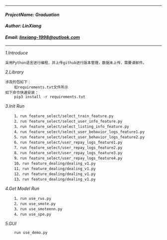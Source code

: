 ***
#### *ProjectName: Graduation*
#### *Author: LinXiang*
#### *Email: linxiang-1998@outlook.com*
***
*1.Introduce*
```
采用Python语言进行编程，并上传github进行版本管理，数据未上传，需要请邮件。
```
*2.Library*
```
涉及的包如下：
    如requirements.txt文件所示
如下命令快速安装：
    pip3 install -r requirements.txt
```
*3.Init Run*
```
    1、run feature_select/select_train_feature.py
    2、run feature_select/select_user_info_feature.py
    3、run feature_select/select_listing_info_feature.py
    4、run feature_select/select_user_behavior_logs_feature1.py
    5、run feature_select/select_user_behavior_logs_feature2.py
    6、run feature_select/user_repay_logs_feature1.py 
    7、run feature_select/user_repay_logs_feature2.py
    8、run feature_select/user_repay_logs_feature3.py
    9、run feature_select/user_repay_logs_feature4.py
    10、run feature_dealing/dealing_v1.py
    11、run feature_dealing/dealing_v1.py
    12、run feature_dealing/dealing_v1.py
    13、run feature_dealing/dealing_v1.py
```
*4.Get Model Run*
```
    1、run use_rus.py
    2、run use_smote.py
    3、run use_smoteenn.py
    4、run use_spe.py
```
*5.GUI*
```
    run use_demo.py
```